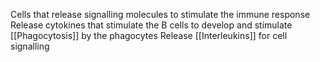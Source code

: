 Cells that release signalling molecules to stimulate the immune response
Release cytokines that stimulate the B cells to develop and stimulate [[Phagocytosis]] by the phagocytes
Release [[Interleukins]] for cell signalling